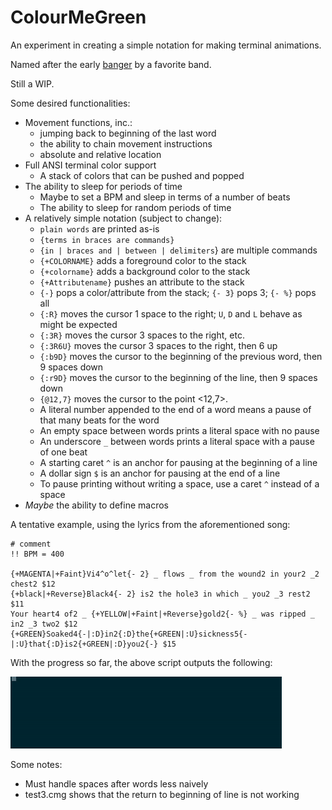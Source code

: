 # ColourMeGreen
An experiment in creating a simple notation for making terminal animations.

Named after the early [banger](https://www.youtube.com/watch?v=lJne0uWgaK8) by a favorite band.

Still a WIP.

Some desired functionalities:
* Movement functions, inc.:
  * jumping back to beginning of the last word
  * the ability to chain movement instructions
  * absolute and relative location
* Full ANSI terminal color support
  * A stack of colors that can be pushed and popped
* The ability to sleep for periods of time
  * Maybe to set a BPM and sleep in terms of a number of beats
  * The ability to sleep for random periods of time
* A relatively simple notation (subject to change):
  * `plain words` are printed as-is
  * `{terms in braces are commands}`
  * `{in | braces and | between | delimiters`} are multiple commands
  * `{+COLORNAME}` adds a foreground color to the stack
  * `{+colorname}` adds a background color to the stack
  * `{+Attributename}` pushes an attribute to the stack
  * `{-}` pops a color/attribute from the stack; `{- 3}` pops 3; `{- %}` pops all
  * `{:R}` moves the cursor 1 space to the right; `U`, `D` and `L` behave as might be expected
  * `{:3R}` moves the cursor 3 spaces to the right, etc.
  * `{:3R6U}` moves the cursor 3 spaces to the right, then 6 up
  * `{:b9D}` moves the cursor to the beginning of the previous word, then 9 spaces down
  * `{:r9D}` moves the cursor to the beginning of the line, then 9 spaces down
  * `{@12,7}` moves the cursor to the point <12,7>.
  * A literal number appended to the end of a word means a pause of that many beats for the word
  * An empty space between words prints a literal space with no pause
  * An underscore `_` between words prints a literal space with a pause of one beat
  * A starting caret `^` is an anchor for pausing at the beginning of a line
  * A dollar sign `$` is an anchor for pausing at the end of a line
  * To pause printing without writing a space, use a caret `^` instead of a space
* *Maybe* the ability to define macros

A tentative example, using the lyrics from the aforementioned song:

    # comment
    !! BPM = 400
    
    {+MAGENTA|+Faint}Vi4^o^let{- 2} _ flows _ from the wound2 in your2 _2 chest2 $12
    {+black|+Reverse}Black4{- 2} is2 the hole3 in which _ you2 _3 rest2 $11
    Your heart4 of2 _ {+YELLOW|+Faint|+Reverse}gold2{- %} _ was ripped _ in2 _3 two2 $12
    {+GREEN}Soaked4{-|:D}in2{:D}the{+GREEN|:U}sickness5{-|:U}that{:D}is2{+GREEN|:D}you2{-} $15

With the progress so far, the above script outputs the following:

![Demo gif](https://github.com/nlc/ColourMeGreen/raw/master/demo1.gif?raw=true)

Some notes:
* Must handle spaces after words less naively
* test3.cmg shows that the return to beginning of line is not working
